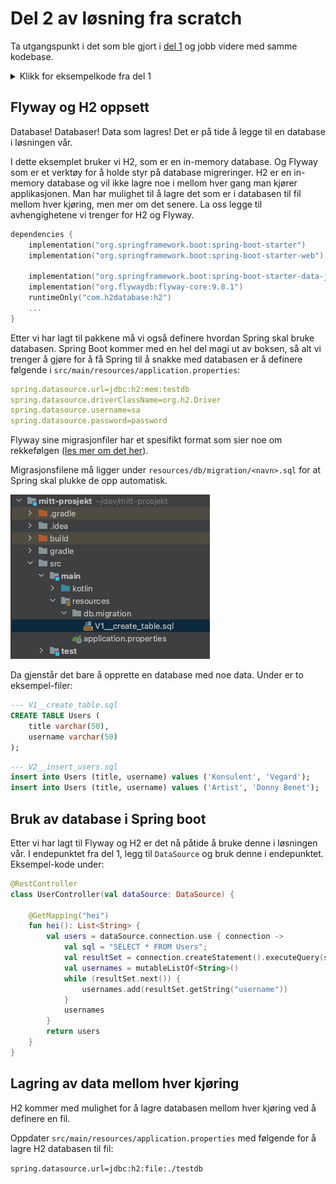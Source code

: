 # Del 2 av løsning fra scratch 

Ta utgangspunkt i det som ble gjort i [del 1](./nytt-prosjekt.md) og jobb videre med samme kodebase.


<details>
  <summary>Klikk for eksempelkode fra del 1</summary>
  <p>

```kotlin
package org.vegard.mittprosjekt

import org.springframework.boot.autoconfigure.SpringBootApplication
import org.springframework.boot.runApplication
import org.springframework.context.annotation.Configuration
import org.springframework.scheduling.annotation.EnableScheduling
import org.springframework.scheduling.annotation.Scheduled
import org.springframework.web.bind.annotation.GetMapping
import org.springframework.web.bind.annotation.RestController

@SpringBootApplication
class MittProsjektApplication

fun main(args: Array<String>) {
    runApplication<MittProsjektApplication>(*args)
}

@RestController
class UserController {

    @GetMapping("hei")
    fun hei() = "hei"
}

@Configuration
@EnableScheduling
class JobConfig {

    @Scheduled(fixedDelay = 2000, initialDelay = 500)
    fun letsGo() {
        println("Hei")
    }
}
```
  </p>
</details>


## Flyway og H2 oppsett

Database! Databaser! Data som lagres! Det er på tide å legge til en database i løsningen vår.

I dette eksemplet bruker vi H2, som er en in-memory database. Og Flyway som er et verktøy for
å holde styr på database migreringer. H2 er en in-memory database og
vil ikke lagre noe i mellom hver gang man kjører applikasjonen. Man har mulighet til å lagre
det som er i databasen til fil mellom hver kjøring, men mer om det senere. La oss legge til avhengighetene vi trenger
for H2 og Flyway.

```kotlin
dependencies {
    implementation("org.springframework.boot:spring-boot-starter")
    implementation("org.springframework.boot:spring-boot-starter-web")
    
    implementation("org.springframework.boot:spring-boot-starter-data-jpa")
    implementation("org.flywaydb:flyway-core:9.8.1")
    runtimeOnly("com.h2database:h2")
    ...
}
```

Etter vi har lagt til pakkene må vi også definere hvordan Spring skal bruke databasen.
Spring Boot kommer med en hel del magi ut av boksen, så alt vi trenger å gjøre
for å få Spring til å snakke med databasen er å definere følgende i `src/main/resources/application.properties`:


```yaml
spring.datasource.url=jdbc:h2:mem:testdb
spring.datasource.driverClassName=org.h2.Driver
spring.datasource.username=sa
spring.datasource.password=password
```

Flyway sine migrasjonfiler har et spesifikt format som sier noe om rekkefølgen 
([les mer om det her](https://flywaydb.org/documentation/concepts/migrations.html#naming)).

Migrasjonsfilene må ligger under `resources/db/migration/<navn>.sql` for at Spring skal plukke de opp
automatisk.

![flyway-location](./../img/nytt-prosjekt/flyway-location.png)

Da gjenstår det bare å opprette en database med noe data. Under er to eksempel-filer:

```sql
--- V1__create_table.sql
CREATE TABLE Users (
    title varchar(50),
    username varchar(50)
);
```

```sql
--- V2__insert_users.sql
insert into Users (title, username) values ('Konsulent', 'Vegard');
insert into Users (title, username) values ('Artist', 'Donny Benet');
```

## Bruk av database i Spring boot

Etter vi har lagt til Flyway og H2 er det nå påtide å bruke denne i løsningen vår.
I endepunktet fra del 1, legg til `DataSource` og bruk denne i endepunktet.
Eksempel-kode under:


```kotlin
@RestController
class UserController(val dataSource: DataSource) {

    @GetMapping("hei")
    fun hei(): List<String> {
        val users = dataSource.connection.use { connection ->
            val sql = "SELECT * FROM Users";
            val resultSet = connection.createStatement().executeQuery(sql)
            val usernames = mutableListOf<String>()
            while (resultSet.next()) {
                usernames.add(resultSet.getString("username"))
            }
            usernames
        }
        return users
    }
}
```

## Lagring av data mellom hver kjøring

H2 kommer med mulighet for å lagre databasen mellom hver kjøring ved å definere en fil.

Oppdater `src/main/resources/application.properties` med følgende for å lagre H2 databasen til fil:

`spring.datasource.url=jdbc:h2:file:./testdb`
